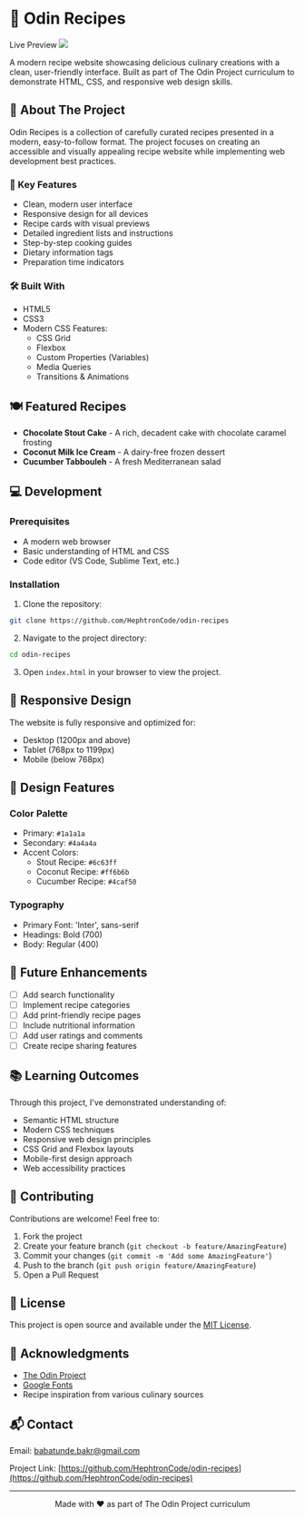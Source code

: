 # 🍳 Odin Recipes

Live Preview ![](https://hephtroncode.github.io/odin-recipes/)

A modern recipe website showcasing delicious culinary creations with a clean, user-friendly interface. Built as part of The Odin Project curriculum to demonstrate HTML, CSS, and responsive web design skills.

## 📖 About The Project

Odin Recipes is a collection of carefully curated recipes presented in a modern, easy-to-follow format. The project focuses on creating an accessible and visually appealing recipe website while implementing web development best practices.

### 🎯 Key Features

- Clean, modern user interface
- Responsive design for all devices
- Recipe cards with visual previews
- Detailed ingredient lists and instructions
- Step-by-step cooking guides
- Dietary information tags
- Preparation time indicators

### 🛠️ Built With

- HTML5
- CSS3
- Modern CSS Features:
  - CSS Grid
  - Flexbox
  - Custom Properties (Variables)
  - Media Queries
  - Transitions & Animations

## 🍽️ Featured Recipes

- **Chocolate Stout Cake** - A rich, decadent cake with chocolate caramel frosting
- **Coconut Milk Ice Cream** - A dairy-free frozen dessert
- **Cucumber Tabbouleh** - A fresh Mediterranean salad

## 💻 Development

### Prerequisites

- A modern web browser
- Basic understanding of HTML and CSS
- Code editor (VS Code, Sublime Text, etc.)

### Installation

1. Clone the repository:
```bash
git clone https://github.com/HephtronCode/odin-recipes
```

2. Navigate to the project directory:
```bash
cd odin-recipes
```

3. Open `index.html` in your browser to view the project.

## 📱 Responsive Design

The website is fully responsive and optimized for:
- Desktop (1200px and above)
- Tablet (768px to 1199px)
- Mobile (below 768px)

## 🎨 Design Features

### Color Palette
- Primary: `#1a1a1a`
- Secondary: `#4a4a4a`
- Accent Colors:
  - Stout Recipe: `#6c63ff`
  - Coconut Recipe: `#ff6b6b`
  - Cucumber Recipe: `#4caf50`

### Typography
- Primary Font: 'Inter', sans-serif
- Headings: Bold (700)
- Body: Regular (400)

## 🌟 Future Enhancements

- [ ] Add search functionality
- [ ] Implement recipe categories
- [ ] Add print-friendly recipe pages
- [ ] Include nutritional information
- [ ] Add user ratings and comments
- [ ] Create recipe sharing features

## 📚 Learning Outcomes

Through this project, I've demonstrated understanding of:
- Semantic HTML structure
- Modern CSS techniques
- Responsive web design principles
- CSS Grid and Flexbox layouts
- Mobile-first design approach
- Web accessibility practices

## 🤝 Contributing

Contributions are welcome! Feel free to:
1. Fork the project
2. Create your feature branch (`git checkout -b feature/AmazingFeature`)
3. Commit your changes (`git commit -m 'Add some AmazingFeature'`)
4. Push to the branch (`git push origin feature/AmazingFeature`)
5. Open a Pull Request

## 📝 License

This project is open source and available under the [MIT License](LICENSE).

## 🙏 Acknowledgments

- [The Odin Project](https://www.theodinproject.com/)
- [Google Fonts](https://fonts.google.com/)
- Recipe inspiration from various culinary sources

## 📬 Contact

Email: babatunde.bakr@gmail.com

Project Link: [https://github.com/HephtronCode/odin-recipes](https://github.com/HephtronCode/odin-recipes)

---

<p align="center">Made with ❤️ as part of The Odin Project curriculum</p>
